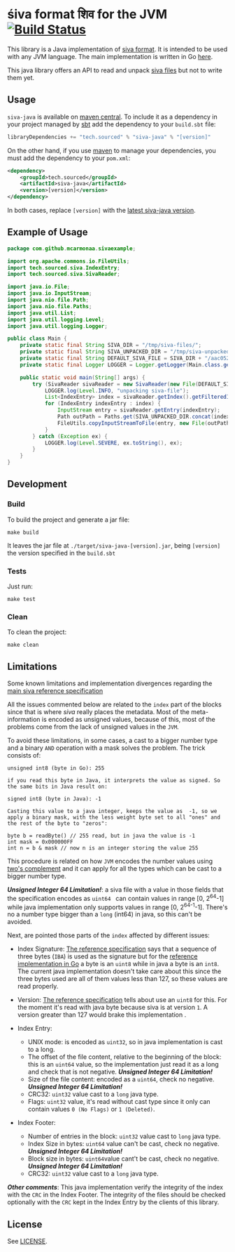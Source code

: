 # śiva format शिव for the JVM [![Build Status](https://travis-ci.org/src-d/siva-java.svg?branch=master)](https://travis-ci.org/src-d/siva-java)

This library is a Java implementation of [siva format](https://github.com/src-d/go-siva/blob/master/SPEC.md).
It  is intended to be used with any JVM language.
The main implementation is written in Go [here](https://github.com/src-d/go-siva).

This java library offers an API to read and unpack [siva files](https://github.com/src-d/go-siva/blob/master/SPEC.md) but not to write them yet.

## Usage

`siva-java` is available on [maven central](http://search.maven.org/#search%7Cga%7C1%7Csiva-java). To include it as a dependency in your project managed by [sbt](http://www.scala-sbt.org/) add the dependency to your `build.sbt` file:

```scala
libraryDependencies += "tech.sourced" % "siva-java" % "[version]"
```

On the other hand, if you use [maven](https://maven.apache.org/) to manage your dependencies, you must add the dependency to your `pom.xml`:

```xml
<dependency>
    <groupId>tech.sourced</groupId>
    <artifactId>siva-java</artifactId>
    <version>[version]</version>
</dependency>
```

In both cases, replace `[version]` with the [latest siva-java version](http://search.maven.org/#search%7Cga%7C1%7Csiva-java).

## Example of Usage

```java
package com.github.mcarmonaa.sivaexample;

import org.apache.commons.io.FileUtils;
import tech.sourced.siva.IndexEntry;
import tech.sourced.siva.SivaReader;

import java.io.File;
import java.io.InputStream;
import java.nio.file.Path;
import java.nio.file.Paths;
import java.util.List;
import java.util.logging.Level;
import java.util.logging.Logger;

public class Main {
    private static final String SIVA_DIR = "/tmp/siva-files/";
    private static final String SIVA_UNPACKED_DIR = "/tmp/siva-unpacked/";
    private static final String DEFAULT_SIVA_FILE = SIVA_DIR + "/aac052c42c501abf6aa8c3509424e837bb27e188.siva";
    private static final Logger LOGGER = Logger.getLogger(Main.class.getName());

    public static void main(String[] args) {
        try (SivaReader sivaReader = new SivaReader(new File(DEFAULT_SIVA_FILE))) {
            LOGGER.log(Level.INFO, "unpacking siva-file");
            List<IndexEntry> index = sivaReader.getIndex().getFilteredIndex().getEntries();
            for (IndexEntry indexEntry : index) {
                InputStream entry = sivaReader.getEntry(indexEntry);
                Path outPath = Paths.get(SIVA_UNPACKED_DIR.concat(indexEntry.getName()));
                FileUtils.copyInputStreamToFile(entry, new File(outPath.toString()));
            }
        } catch (Exception ex) {
            LOGGER.log(Level.SEVERE, ex.toString(), ex);
        }
    }
}
```

## Development

### Build

To build the project and generate a jar file:

    make build

It leaves the jar file  at `./target/siva-java-[version].jar`, being `[version]` the version specified in the `build.sbt`

### Tests

Just run:

    make test


### Clean

To clean the project:

    make clean

## Limitations

Some known limitations and implementation divergences regarding the [main siva reference specification](https://github.com/src-d/go-siva/blob/master/SPEC.md)

All the issues commented below are related to the `index` part of the blocks since that is where *siva* really places the metadata. Most of the meta-information is encoded as unsigned values, because of this, most of the problems come from the lack of unsigned values in the `JVM`.

To avoid these limitations, in some cases, a cast to a bigger number type and a binary `AND` operation with a mask solves the problem. The trick consists of:

```
unsigned int8 (byte in Go): 255

if you read this byte in Java, it interprets the value as signed. So the same bits in Java result on:

signed int8 (byte in Java): -1

Casting this value to a java integer, keeps the value as  -1, so we apply a binary mask, with the less weight byte set to all "ones" and the rest of the byte to "zeros":

byte b = readByte() // 255 read, but in java the value is -1
int mask = 0x000000FF
int n = b & mask // now n is an integer storing the value 255

```

This procedure is related on how `JVM` encodes the number values using [two's complement](https://en.wikipedia.org/wiki/Two%27s_complement) and it can apply for all the types which can be cast to a bigger number type.

***Unsigned Integer 64 Limitation!***: a siva file with a value in those fields that the specification encodes as `uint64 ` can contain values in range [0, 2<sup>64</sup>-1] while java implementation only supports values in range [0, 2<sup>64-1</sup>-1]. There's no a number type bigger than a `long` (int64) in java, so this can't be avoided.

Next, are pointed those parts of the `index` affected by different issues:

- Index Signature: [The reference specification](https://github.com/src-d/go-siva/blob/master/SPEC.md) says that a sequence of three bytes (`IBA`) is used as the signature but for the [reference implementation in Go](https://github.com/src-d/go-siva) a byte is an `uint8` while in java a byte is an `int8`. The current java implementation doesn't take care about this since the three bytes used are all of them values less than 127, so these values are read properly.

- Version: [The reference specification](https://github.com/src-d/go-siva/blob/master/SPEC.md) tells about use an `uint8` for this. For the moment it's read with java byte because siva is at version `1`.  A version greater than 127 would brake this implementation .

- Index Entry:
    - UNIX mode: is encoded as `uint32`, so in java implementation is cast to a long.
    - The offset of the file content, relative to the beginning of the block: this is an `uint64` value, so the implementation just read it as a long and check that is not negative. ***Unsigned Integer 64 Limitation!***
    - Size of the file content: encoded as a `uint64`, check no negative. ***Unsigned Integer 64 Limitation!***
    - CRC32: `uint32` value cast to a `long` java type.
    - Flags: `uint32` value, it's read without cast type since it only can contain values `0 (No Flags)` or `1 (Deleted)`.

- Index Footer:
    - Number of entries in the block:  `uint32` value cast to `long` java type.
    - Index Size in bytes: `uint64` value can't be cast, check no negative. ***Unsigned Integer 64 Limitation!***
    - Block size in bytes: `uint64`value cant't be cast, check no negative. ***Unsigned Integer 64 Limitation!***
    - CRC32: `uint32` value cast to a `long` java type.

***Other comments***: This java implementation verify the integrity of the index with the `CRC` in the Index Footer. The integrity of the files should be checked optionally with the `CRC` kept in the Index Entry by the clients of this library.

## License

See [LICENSE](LICENSE).
